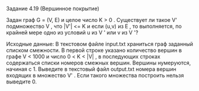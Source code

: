 Задание 4.19 (Вершинное покрытие)

Задан граф G = (V, E) и целое число K > 0 . Существует ли такое V' подмножество V , что
|V'| <= K и если (u,v) из E , то выполняется, по крайней мере одно из условий u из V ' или
v из V '?

Исходные данные:
В текстовом файле input.txt храниться граф заданный списком смежности. В первой строке
указано количество вершин в графе V < 1000 и число 0 < K < |V| , в последующих
строках содержаться списки номеров смежных вершин. Вершины нумеруются, начиная с 1.
Выведите в текстовый файл output.txt номера вершин входящих в множество V' . Если
такого множества построить нельзя выведите 0.

